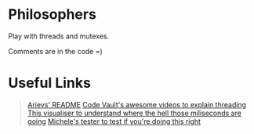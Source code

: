 # Philosophers

Play with threads and mutexes. 

Comments are in the code =)

# Useful Links

> [Arievs' README](https://github.com/arieivs/42/tree/master/3_philosophers#readme)
> [Code Vault's awesome videos to explain threading](https://www.youtube.com/watch?v=d9s_d28yJq0&list=PLfqABt5AS4FmuQf70psXrsMLEDQXNkLq2)
> [This visualiser to understand where the hell those miliseconds are going](https://nafuka11.github.io/philosophers-visualizer/)
> [Michele's tester to test if you're doing this right](https://github.com/mikysett/philosophers_tester)